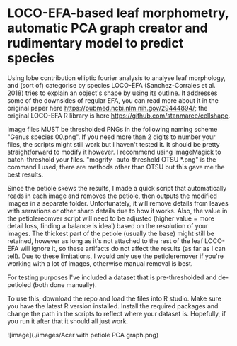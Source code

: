 # LOCO-EFA-based leaf morphometry, automatic PCA graph creator and rudimentary model to predict species
Using lobe contribution elliptic fourier analysis to analyse leaf morphology, and (sort of) categorise by species
LOCO-EFA (Sanchez-Corrales et al. 2018) tries to explain an object's shape by using its outline. It addresses some of the downsides of regular EFA, you can read more about it in the original paper here https://pubmed.ncbi.nlm.nih.gov/29444894/; the original LOCO-EFA R library is here https://github.com/stanmaree/cellshape.

Image files MUST be thresholded PNGs in the following naming scheme "Genus species 00.png". If you need more than 2 digits to number your files, the scripts might still work but I haven't tested it. It should be pretty straightforward to modify it however.
I recommend using ImageMagick to batch-threshold your files. "mogrify -auto-threshold OTSU *.png" is the command I used; there are methods other than OTSU but this gave me the best results.

Since the petiole skews the results, I made a quick script that automatically reads in each image and removes the petiole, then outputs the modified images in a separate folder. Unfortunately, it will remove details from leaves with serrations or other sharp details due to how it works. Also, the value in the petiolereomver script will need to be adjusted (higher value = more detail loss, finding a balance is ideal) based on the resolution of your images. The thickest part of the petiole (usually the base) might still be retained, however as long as it's not attached to the rest of the leaf LOCO-EFA will ignore it, so these artifacts do not affect the results (as far as I can tell). Due to these limitations, I would only use the petioleremover if you're working with a lot of images, otherwise manual removal is best.

For testing purposes I've included a dataset that is pre-thresholded and de-petioled (both done manually).

To use this, download the repo and load the files into R studio. Make sure you have the latest R version installed. Install the required packages and change the path in the scripts to reflect where your dataset is. Hopefully, if you run it after that it should all just work.

![image](./images/Acer with petiole PCA graph.png)
